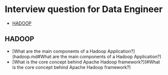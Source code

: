# Interview question for Data Engineer

+ [HADOOP](#HADOOP) 





## HADOOP
+ [What are the main components of a Hadoop Application?](hadoop.md#What are the main components of a Hadoop Application?)
+ [What is the core concept behind Apache Hadoop framework?](#What is the core concept behind Apache Hadoop framework?)